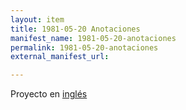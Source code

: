 ```yaml
---
layout: item
title: 1981-05-20 Anotaciones
manifest_name: 1981-05-20-anotaciones
permalink: 1981-05-20-anotaciones
external_manifest_url: 

---
```

<!-- Add an essay or interpretive material below this line,
using HTML or markdown.  Do not modify this file above this line -->
Proyecto en <a href="https://lgsump.github.io/radio-venceremos-english/1981-05-20-annotations">inglés</a>
<br>


